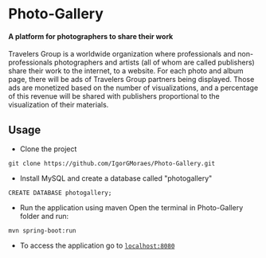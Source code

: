 # Photo-Gallery
#### A platform for photographers to share their work

Travelers Group is a worldwide organization where professionals and non-professionals photographers and artists (all of whom are called publishers) share their work to the internet, to a website. For each photo and album page, there will be ads of Travelers Group partners being displayed. Those ads are monetized based on the number of visualizations, and a percentage of this revenue will be shared with publishers proportional to the visualization of their materials.

## Usage

-  Clone the project
```
git clone https://github.com/IgorGMoraes/Photo-Gallery.git
```

-  Install MySQL and create a database called "photogallery"
```
CREATE DATABASE photogallery;
```

-  Run the application using maven
Open the terminal in Photo-Gallery folder and run:
```
mvn spring-boot:run
```

-  To access the application go to
<a href="" target="_blank">`localhost:8080`</a>
